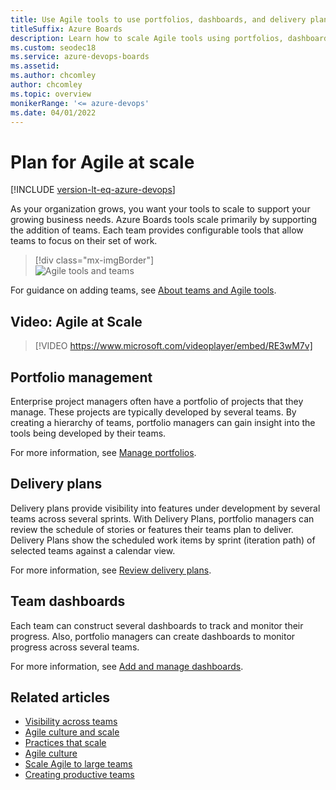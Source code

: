 ```yaml
---
title: Use Agile tools to use portfolios, dashboards, and delivery plans in Azure Boards   
titleSuffix: Azure Boards
description: Learn how to scale Agile tools using portfolios, dashboards, and delivery plans in Azure Boards and Azure DevOps.
ms.custom: seodec18
ms.service: azure-devops-boards
ms.assetid: 
ms.author: chcomley
author: chcomley
ms.topic: overview
monikerRange: '<= azure-devops'
ms.date: 04/01/2022
---
```


# Plan for Agile at scale 

[!INCLUDE [version-lt-eq-azure-devops](../../includes/version-lt-eq-azure-devops.md)]

As your organization grows, you want your tools to scale to support your growing business needs. Azure Boards tools scale primarily by supporting the addition of teams. Each team provides configurable tools that allow teams to focus on their set of work. 

> [!div class="mx-imgBorder"]  
> ![Agile tools and teams](../../organizations/settings/media/agile-tools/agile-tools-team-assets-post-2018.png)

 For guidance on adding teams, see [About teams and Agile tools](../../organizations/settings/about-teams-and-settings.md).

## Video: Agile at Scale 

> [!VIDEO https://www.microsoft.com/videoplayer/embed/RE3wM7v]

## Portfolio management

Enterprise project managers often have a portfolio of projects that they manage. These projects are typically developed by several teams. By creating a hierarchy of teams, portfolio managers can gain insight into the tools being developed by their teams. 

For more information, see [Manage portfolios](portfolio-management.md).


## Delivery plans 

Delivery plans provide visibility into features under development by several teams across several sprints. With Delivery Plans, portfolio managers can review the schedule of stories or features their teams plan to deliver. Delivery Plans show the scheduled work items by sprint (iteration path) of selected teams against a calendar view.

For more information, see [Review delivery plans](review-team-plans.md).

## Team dashboards

Each team can construct several dashboards to track and monitor their progress. Also, portfolio managers can create dashboards to monitor progress across several teams. 

For more information, see [Add and manage dashboards](../../report/dashboards/dashboards.md?toc=/azure/devops/boards/plans/toc.json). 



## Related articles
 
- [Visibility across teams](visibility-across-teams.md)   
- [Agile culture and scale](agile-culture.md)   
- [Practices that scale](practices-that-scale.md)
- [Agile culture](/devops/plan/adopting-agile)  
- [Scale Agile to large teams](/devops/plan/scaling-agile)  
- [Creating productive teams](/devops/plan/building-productive-teams)    
